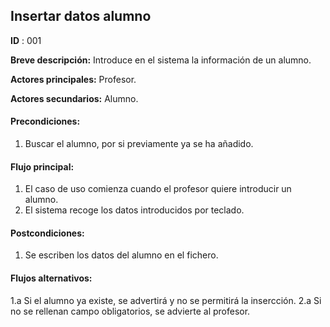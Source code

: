 ## Insertar datos alumno 

**ID** : 001

**Breve descripción:** Introduce en el sistema la información de un alumno.

**Actores principales:** Profesor.

**Actores secundarios:** Alumno.

#### Precondiciones:
1. Buscar el alumno, por si previamente ya se ha añadido.

#### Flujo principal:
1. El caso de uso comienza cuando el profesor quiere introducir un alumno.
2. El sistema recoge los datos introducidos por teclado.

#### Postcondiciones:
1. Se escriben los datos del alumno en el fichero.

#### Flujos alternativos:         
1.a Si el alumno ya existe, se advertirá y no se permitirá la insercción.
2.a Si no se rellenan campo obligatorios, se advierte al profesor.




